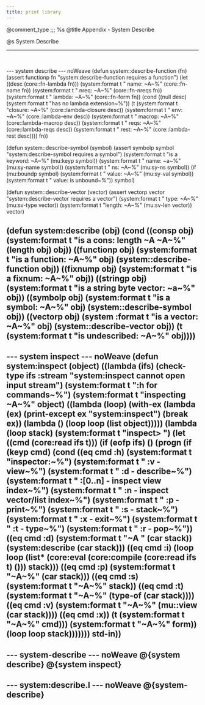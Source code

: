 ```yaml
---
title: print library
---
```


@comment_type ;;; %s
@title Appendix - System Describe

@s System Describe
<hr><br/>
<p></p>

--- system describe --- noWeave
(defun system::describe-function (fn)
  (assert functionp fn "system:describe-function requires a function")
  (let ((desc (core::fn-lambda fn)))
    (system:format t "   name: ~A~%" (core::fn-name fn))
    (system:format t "   nreq: ~A~%" (core::fn-nreqs fn))
    (system:format t " lambda: ~A~%" (core::fn-form fn))
    (cond
      ((null desc) (system:format t "has no lambda extension~%"))
      (t
        (system:format t "closure: ~A~%" (core::lambda-closure desc))
        (system:format t "    env: ~A~%" (core::lambda-env desc))
        (system:format t " macrop: ~A~%" (core::lambda-macrop desc))
        (system:format t "   reqs: ~A~%" (core::lambda-reqs desc))
        (system:format t "   rest: ~A~%" (core::lambda-rest desc))))
  fn))

(defun system::describe-symbol (symbol)
  (assert symbolp symbol "system:describe-symbol requires a symbol")
    (system:format t "is a keyword: ~A~%" (mu:keyp symbol))
    (system:format t "   name: ~a~%" (mu:sy-name symbol))
    (system:format t "     ns: ~A~%" (mu:sy-ns symbol))
    (if (mu:boundp symbol)
        (system:format t "  value: ~A~%" (mu:sy-val symbol))
        (system:format t "  value: is unbound~%"))
  symbol)

(defun system::describe-vector (vector)
  (assert vectorp vector "system:describe-vector requires a vector")
    (system:format t "  type: ~A~%" (mu:sv-type vector))
    (system:format t "length: ~A~%" (mu:sv-len vector))
  vector)

(defun system:describe (obj)
  (cond
    ((consp obj) (system:format t "is a cons: length ~A ~A~%" (length obj) obj))
    ((functionp obj) (system:format t "is a function: ~A~%" obj) (system::describe-function obj))
    ((fixnump obj) (system:format t "is a fixnum: ~A~%" obj))
    ((stringp obj) (system:format t "is a string byte vector: ~a~%" obj))
    ((symbolp obj) (system:format t "is a symbol: ~A~%" obj) (system::describe-symbol obj))
    ((vectorp obj) (system
    :format t "is a vector: ~A~%" obj) (system::describe-vector obj))
    (t (system:format t "is undescribed: ~A~%" obj))))
---

--- system inspect --- noWeave
(defun system:inspect (object)
  ((lambda (ifs)
     (check-type ifs :stream "system:inspect cannot open input stream")
     (system:format t ":h for commands~%")
     (system:format t "inspecting ~A~%" object)
     ((lambda (loop)
        (with-ex
          (lambda (ex)
            (print-except ex "system:inspect")
            (break ex))
          (lambda ()
            (loop loop (list object)))))
      (lambda (loop stack)
        (system:format t "inspect> ")
        (let ((cmd (core:read ifs t)))
          (if (eofp ifs)
              ()
              (progn
                (if (keyp cmd)
                    (cond
                      ((eq cmd :h) (system:format t "inspector:~%")
                                   (system:format t "  :v - view~%")
                                   (system:format t "  :d - describe~%")
                                   (system:format t "  :[0..n] - inspect view index~%")
                                   (system:format t "  :n - inspect vector/list index~%")
                                   (system:format t "  :p - print~%")
                                   (system:format t "  :s - stack~%")
                                   (system:format t "  :x - exit~%")
                                   (system:format t "  :t - type~%")
                                   (system:format t "  :r - pop~%"))
                      ((eq cmd :d) (system:format t "~A " (car stack)) (system:describe (car stack)))
                      ((eq cmd :i) (loop loop (list* (core:eval (core:compile (core:read ifs t) ())) stack)))
                      ((eq cmd :p) (system:format t "~A~%" (car stack)))
                      ((eq cmd :s) (system:format t "~A~%" stack))
                      ((eq cmd :t) (system:format t "~A~%" (type-of (car stack))))
                      ((eq cmd :v) (system:format t "~A~%" (mu::view (car stack))))
                      ((eq cmd :x))
                      (t (system:format t "~A~%" cmd)))
                   (system:format t "~A~%" form))
                (loop loop stack)))))))
     std-in))
---

--- system-describe --- noWeave
@{system describe}
@{system inspect}
---

--- system:describe.l --- noWeave
@{system-describe}
---
